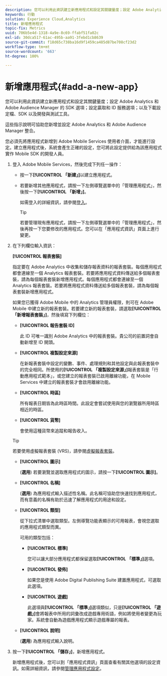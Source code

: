 ```yaml
---
description: 您可以利用此資訊建立新應用程式和設定其關鍵量度；設定 Adobe Analytics 和 Adobe Audience Manager 的 SDK 選項；設定贏取和 ID 服務選項；以及下載設定檔案、SDK 以及開發與測試工具。
keywords: 行動
solution: Experience Cloud,Analytics
title: 新增應用程式
topic-fix: Metrics
uuid: 706b5e4d-1318-4a9e-8c69-ffabf51fa02c
exl-id: 30dca517-61ac-495b-aa91-3febd1cb8639
source-git-commit: f18d65c738ba16d9f1459ca485d87be708cf23d2
workflow-type: tm+mt
source-wordcount: '663'
ht-degree: 100%

---
```


# 新增應用程式{#add-a-new-app}

您可以利用此資訊建立新應用程式和設定其關鍵量度；設定 Adobe Analytics 和 Adobe Audience Manager 的 SDK 選項；設定贏取和 ID 服務選項；以及下載設定檔、SDK 以及開發與測試工具。

這些指示說明可協助您新增並設定 Adobe Analytics 和 Adobe Audience Manager 整合。

您必須先將應用程式新增到 Adobe Mobile Services 使用者介面，才能進行設定。建立應用程式後，系統會產生正確的設定，您可將此設定提供給為該應用程式實作 Mobile SDK 的開發人員。

1. 登入 Adobe Mobile Services，然後完成下列任一操作：

   * 按一下&#x200B;**[!UICONTROL 「新建」]**&#x200B;以建立應用程式。
   * 若要新增其他應用程式，請按一下左側導覽選單中的「管理應用程式」，然後按一下&#x200B;**[!UICONTROL 「新增」]**。

      如需登入的詳細資訊，請參閱[登入](/help/using/gs/gs-signin.md)。

      >[!TIP]
      >
      >若要管理現有應用程式，請按一下左側導覽選單中的「管理應用程式」，然後再按一下您要修改的應用程式。您可以在「應用程式資訊」頁面上進行變更。

1. 在下列欄位輸入資訊：

   **[!UICONTROL 報表套裝]**

   指定要在 Adobe Analytics 中收集和儲存報表資料的報表套裝。每個應用程式都會連線至一個 Analytics 報表套裝。若要將應用程式資料傳送給多個報表套裝，請為每個報表套裝新增應用程式。每個應用程式都會連線至一個 Analytics 報表套裝。若要將應用程式資料傳送給多個報表套裝，請為每個報表套裝新增應用程式。

   如果您已獲得 Adobe Mobile 中的 Analytics 管理員權限，則可在 Adobe Mobile 中建立新的報表套裝。若要建立新的報表套裝，請選取&#x200B;**[!UICONTROL 「新增報表套裝」]**，然後填寫下列欄位：

   * **[!UICONTROL 報告套裝 ID]**

      此 ID 可唯一識別 Adobe Analytics 中的報表套裝。貴公司的前置詞會自動新增至 ID 開頭。

   * **[!UICONTROL 複製設定來源]**

      在新報表套裝中設定的變數、事件、處理規則和其他設定與此報表套裝中的完全相同。所使用的&#x200B;**[!UICONTROL 「複製設定來源」]**&#x200B;報表套裝是「行動應用程式範本」，或您建立的報表套裝已啟用離線功能，在 Mobile Services 中建立的報表套裝才會啟用離線功能。

   * **[!UICONTROL 時區]**

      所有報表日期皆為此時區時間。此設定會嘗試使用與您的瀏覽器所用時區相近的時區。

   * **[!UICONTROL 貨幣]**

      會使用這種貨幣來追蹤和報告收入。
   >[!TIP]
   >
   >若要使用虛擬報表套裝 (VRS)，請參閱[虛擬報表套裝](/help/using/manage-apps/c-mob-vrs.md)。

   * **[!UICONTROL 圖示]**

      (**選用**) 若要瀏覽並選取應用程式的圖示，請按一下&#x200B;**[!UICONTROL 圖示]**。

   * **[!UICONTROL 名稱]**

      (**選用**) 為應用程式輸入描述性名稱。此名稱可協助您快速找到應用程式，而有意義的名稱有助於迅速了解應用程式的用途和設定。

   * **[!UICONTROL 類型]**

      從下拉式清單中選取類型。左側導覽功能表顯示的可用報表，會視您選取的應用程式類型而異。

      可用的類型包括：

      * **[!UICONTROL 標準]**

         您可以讓大部分應用程式都保留選取&#x200B;**[!UICONTROL 「標準」]**&#x200B;選項。

      * **[!UICONTROL 發佈]**

         如果您是使用 Adobe Digital Publishing Suite 建置應用程式，可選取此選項。

      * **[!UICONTROL 遊戲]**

         此選項與&#x200B;**[!UICONTROL 「標準」]**&#x200B;選項類似，只是&#x200B;**[!UICONTROL 「遊戲」]**&#x200B;會將報表中所用的詞彙改成遊戲專用術語，例如將使用者變更為玩家。系統會自動為遊戲應用程式顯示遊戲專屬的報表。
   * **[!UICONTROL 說明]**

      (**選用**) 為應用程式輸入說明。



1. 按一下&#x200B;**[!UICONTROL 「儲存」]**，新增應用程式。

   新增應用程式後，您可以到「應用程式資訊」頁面查看有關其他選項的設定資訊。如需詳細資訊，請參閱[管理應用程式設定](/help/using/c-manage-app-settings/c-manage-app-settings.md)。
